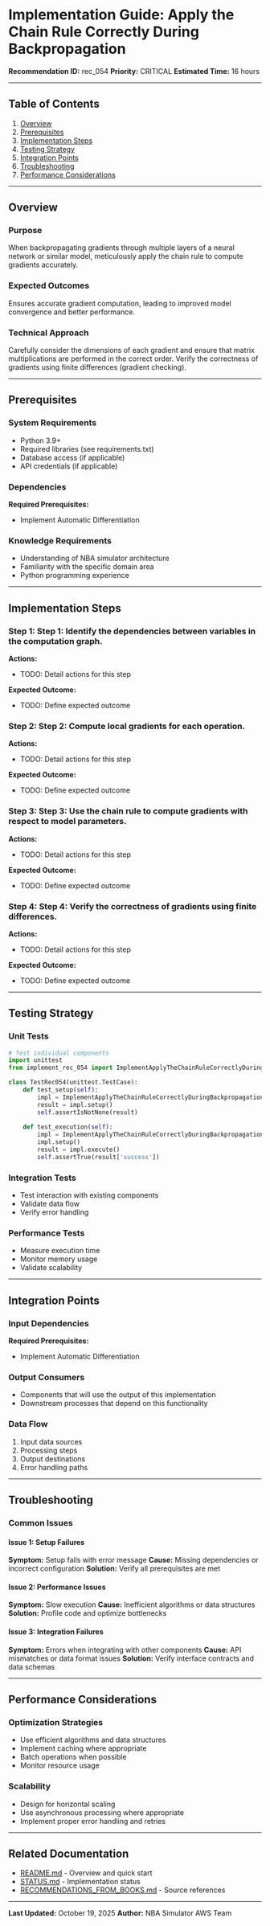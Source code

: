 # Implementation Guide: Apply the Chain Rule Correctly During Backpropagation

**Recommendation ID:** rec_054
**Priority:** CRITICAL
**Estimated Time:** 16 hours

---

## Table of Contents

1. [Overview](#overview)
2. [Prerequisites](#prerequisites)
3. [Implementation Steps](#implementation-steps)
4. [Testing Strategy](#testing-strategy)
5. [Integration Points](#integration-points)
6. [Troubleshooting](#troubleshooting)
7. [Performance Considerations](#performance-considerations)

---

## Overview

### Purpose

When backpropagating gradients through multiple layers of a neural network or similar model, meticulously apply the chain rule to compute gradients accurately.

### Expected Outcomes

Ensures accurate gradient computation, leading to improved model convergence and better performance.

### Technical Approach

Carefully consider the dimensions of each gradient and ensure that matrix multiplications are performed in the correct order. Verify the correctness of gradients using finite differences (gradient checking).

---

## Prerequisites

### System Requirements

- Python 3.9+
- Required libraries (see requirements.txt)
- Database access (if applicable)
- API credentials (if applicable)

### Dependencies

**Required Prerequisites:**

- Implement Automatic Differentiation


### Knowledge Requirements

- Understanding of NBA simulator architecture
- Familiarity with the specific domain area
- Python programming experience

---

## Implementation Steps

### Step 1: Step 1: Identify the dependencies between variables in the computation graph.

**Actions:**
- TODO: Detail actions for this step

**Expected Outcome:**
- TODO: Define expected outcome

### Step 2: Step 2: Compute local gradients for each operation.

**Actions:**
- TODO: Detail actions for this step

**Expected Outcome:**
- TODO: Define expected outcome

### Step 3: Step 3: Use the chain rule to compute gradients with respect to model parameters.

**Actions:**
- TODO: Detail actions for this step

**Expected Outcome:**
- TODO: Define expected outcome

### Step 4: Step 4: Verify the correctness of gradients using finite differences.

**Actions:**
- TODO: Detail actions for this step

**Expected Outcome:**
- TODO: Define expected outcome



---

## Testing Strategy

### Unit Tests

```python
# Test individual components
import unittest
from implement_rec_054 import ImplementApplyTheChainRuleCorrectlyDuringBackpropagation

class TestRec054(unittest.TestCase):
    def test_setup(self):
        impl = ImplementApplyTheChainRuleCorrectlyDuringBackpropagation()
        result = impl.setup()
        self.assertIsNotNone(result)
    
    def test_execution(self):
        impl = ImplementApplyTheChainRuleCorrectlyDuringBackpropagation()
        impl.setup()
        result = impl.execute()
        self.assertTrue(result['success'])
```

### Integration Tests

- Test interaction with existing components
- Validate data flow
- Verify error handling

### Performance Tests

- Measure execution time
- Monitor memory usage
- Validate scalability

---

## Integration Points

### Input Dependencies

**Required Prerequisites:**

- Implement Automatic Differentiation


### Output Consumers

- Components that will use the output of this implementation
- Downstream processes that depend on this functionality

### Data Flow

1. Input data sources
2. Processing steps
3. Output destinations
4. Error handling paths

---

## Troubleshooting

### Common Issues

#### Issue 1: Setup Failures

**Symptom:** Setup fails with error message
**Cause:** Missing dependencies or incorrect configuration
**Solution:** Verify all prerequisites are met

#### Issue 2: Performance Issues

**Symptom:** Slow execution
**Cause:** Inefficient algorithms or data structures
**Solution:** Profile code and optimize bottlenecks

#### Issue 3: Integration Failures

**Symptom:** Errors when integrating with other components
**Cause:** API mismatches or data format issues
**Solution:** Verify interface contracts and data schemas

---

## Performance Considerations

### Optimization Strategies

- Use efficient algorithms and data structures
- Implement caching where appropriate
- Batch operations when possible
- Monitor resource usage

### Scalability

- Design for horizontal scaling
- Use asynchronous processing where appropriate
- Implement proper error handling and retries

---

## Related Documentation

- [README.md](README.md) - Overview and quick start
- [STATUS.md](STATUS.md) - Implementation status
- [RECOMMENDATIONS_FROM_BOOKS.md](RECOMMENDATIONS_FROM_BOOKS.md) - Source references

---

**Last Updated:** October 19, 2025
**Author:** NBA Simulator AWS Team
